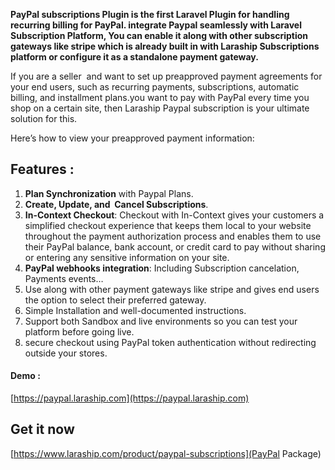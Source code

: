 
**PayPal subscriptions Plugin is the first Laravel Plugin for handling recurring billing for PayPal. integrate Paypal seamlessly with Laravel Subscription Platform, You can enable it along with other subscription gateways like stripe which is already built in with Laraship Subscriptions platform or configure it as a standalone payment gateway.**

If you are a seller  and want to set up preapproved payment agreements for your end users, such as recurring payments, subscriptions, automatic billing, and installment plans.you want to pay with PayPal every time you shop on a certain site, then Laraship Paypal subscription is your ultimate solution for this.

<div>

<div>

Here’s how to view your preapproved payment information:

</div>

</div>

## Features :

1.  **Plan Synchronization** with Paypal Plans.
2.  **Create, Update, and  Cancel Subscriptions**.
3.  **In-Context Checkout**: Checkout with In-Context gives your customers a simplified checkout experience that keeps them local to your website throughout the payment authorization process and enables them to use their PayPal balance, bank account, or credit card to pay without sharing or entering any sensitive information on your site.
4.  **PayPal webhooks integration**: Including Subscription cancelation, Payments events…
5.  Use along with other payment gateways like stripe and gives end users the option to select their preferred gateway.
6.  Simple Installation and well-documented instructions.
7.  Support both Sandbox and live environments so you can test your platform before going live.
8.  secure checkout using PayPal token authentication without redirecting outside your stores.

#### Demo :

[https://paypal.laraship.com](https://paypal.laraship.com)

## Get it now
[https://www.laraship.com/product/paypal-subscriptions](PayPal Package)
